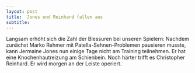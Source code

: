 ```yaml
---
layout: post
title:  Jones und Reinhard fallen aus
subtitle:  
---
```


Langsam erhöht sich die Zahl der Blessuren bei unseren Spielern: Nachdem zunächst Marko Rehmer mit Patella-Sehnen-Problemen pausieren musste, kann Jermaine Jones nun einige Tage nicht am Training teilnehmen. Er hat eine Knochenhautreizung am Schienbein. Noch härter trifft es Christopher Reinhard. Er wird morgen an der Leiste operiert.


